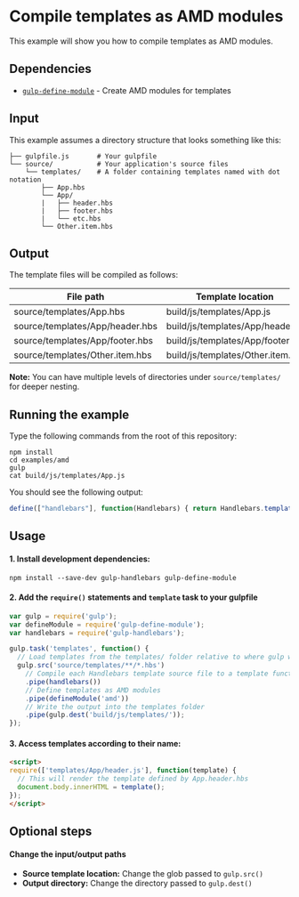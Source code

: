 # Compile templates as AMD modules

This example will show you how to compile templates as AMD modules.

## Dependencies

* [`gulp-define-module`](https://www.npmjs.org/package/gulp-define-module) - Create AMD modules for templates

## Input

This example assumes a directory structure that looks something like this:

```
├── gulpfile.js       # Your gulpfile
└── source/           # Your application's source files
    └── templates/    # A folder containing templates named with dot notation
        ├── App.hbs
        └── App/
        |   ├── header.hbs
        |   ├── footer.hbs
        |   └── etc.hbs
        └── Other.item.hbs
```

## Output

The template files will be compiled as follows:

| File path                       | Template location                |
| ------------------------------- | -------------------------------- |
| source/templates/App.hbs        | build/js/templates/App.js        |
| source/templates/App/header.hbs | build/js/templates/App/header.js |
| source/templates/App/footer.hbs | build/js/templates/App/footer.js |
| source/templates/Other.item.hbs | build/js/templates/Other.item.js |

**Note:** You can have multiple levels of directories under `source/templates/` for deeper nesting.

## Running the example

Type the following commands from the root of this repository:

```
npm install
cd examples/amd
gulp
cat build/js/templates/App.js
```
You should see the following output:

```js
define(["handlebars"], function(Handlebars) { return Handlebars.template(/* compiled template */); });
```

## Usage

#### 1. Install development dependencies:

```shell
npm install --save-dev gulp-handlebars gulp-define-module
```

#### 2. Add the `require()` statements and `template` task to your gulpfile

```js
var gulp = require('gulp');
var defineModule = require('gulp-define-module');
var handlebars = require('gulp-handlebars');

gulp.task('templates', function() {
  // Load templates from the templates/ folder relative to where gulp was executed
  gulp.src('source/templates/**/*.hbs')
    // Compile each Handlebars template source file to a template function
    .pipe(handlebars())
    // Define templates as AMD modules
    .pipe(defineModule('amd'))
    // Write the output into the templates folder
    .pipe(gulp.dest('build/js/templates/'));
});
```

#### 3. Access templates according to their name:
```html
<script>
require(['templates/App/header.js'], function(template) {
  // This will render the template defined by App.header.hbs
  document.body.innerHTML = template();
});
</script>
```

## Optional steps

#### Change the input/output paths

* **Source template location:** Change the glob passed to `gulp.src()`
* **Output directory:** Change the directory passed to `gulp.dest()`
